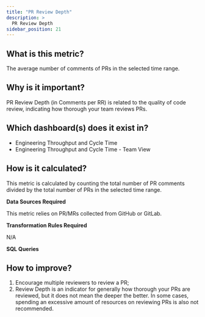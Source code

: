 ```yaml
---
title: "PR Review Depth"
description: >
  PR Review Depth
sidebar_position: 21
---
```


## What is this metric? 
The average number of comments of PRs in the selected time range.

## Why is it important?
PR Review Depth (in Comments per RR) is related to the quality of code review, indicating how thorough your team reviews PRs.

## Which dashboard(s) does it exist in?
- Engineering Throughput and Cycle Time
- Engineering Throughput and Cycle Time - Team View

## How is it calculated?
This metric is calculated by counting the total number of PR comments divided by the total number of PRs in the selected time range.

<b>Data Sources Required</b>

This metric relies on PR/MRs collected from GitHub or GitLab.

<b>Transformation Rules Required</b>

N/A

<b>SQL Queries</b>


## How to improve?
1. Encourage multiple reviewers to review a PR;
2. Review Depth is an indicator for generally how thorough your PRs are reviewed, but it does not mean the deeper the better. In some cases, spending an excessive amount of resources on reviewing PRs is also not recommended.
